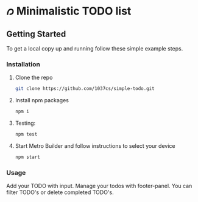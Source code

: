# 𐑼 Minimalistic TODO list

## Getting Started

To get a local copy up and
running follow these simple example steps. 

### Installation

1. Clone the repo
   ```sh
   git clone https://github.com/1037cs/simple-todo.git
   ```
2. Install npm packages
   ```sh
   npm i
   ```
3. Testing: 
   ```sh
   npm test
   ```
4. Start Metro Builder and follow instructions to select your device
   ```sh
   npm start
   ```

### Usage

Add your TODO with input. Manage your todos with footer-panel. You can filter TODO's or delete completed TODO's. 

